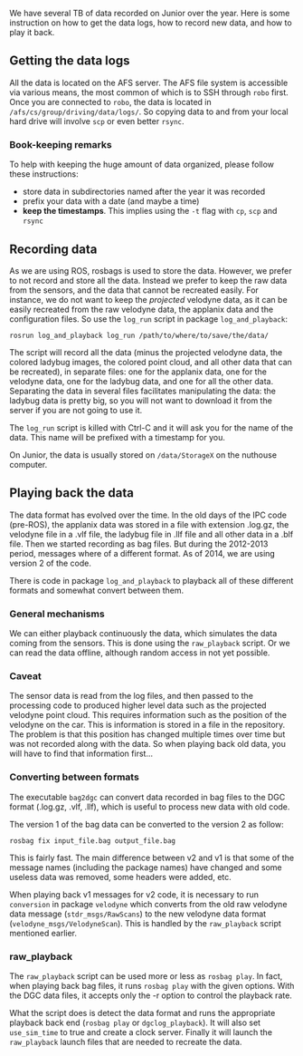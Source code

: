We have several TB of data recorded on Junior over the year. Here is some instruction on how to get the data logs, how to record new data, and how to play it back.

## Getting the data logs

All the data is located on the AFS server. The AFS file system is accessible via various means, the most common of which is to SSH through `robo` first. Once you are connected to `robo`, the data is located in `/afs/cs/group/driving/data/logs/`. So copying data to and from your local hard drive will involve `scp` or even better `rsync`.

### Book-keeping remarks

To help with keeping the huge amount of data organized, please follow these instructions:

 * store data in subdirectories named after the year it was recorded
 * prefix your data with a date (and maybe a time)
 * **keep the timestamps**. This implies using the `-t` flag with `cp`, `scp` and `rsync`

## Recording data

As we are using ROS, rosbags is used to store the data. However, we prefer to not record and store all the data. Instead we prefer to keep the raw data from the sensors, and the data that cannot be recreated easily. For instance, we do not want to keep the _projected_ velodyne data, as it can be easily recreated from the raw velodyne data, the applanix data and the configuration files. So use the `log_run` script in package `log_and_playback`:

`rosrun log_and_playback log_run /path/to/where/to/save/the/data/`

The script will record all the data (minus the projected velodyne data, the colored ladybug images, the colored point cloud, and all other data that can be recreated), in separate files: one for the applanix data, one for the velodyne data, one for the ladybug data, and one for all the other data. Separating the data in several files facilitates manipulating the data: the ladybug data is pretty big, so you will not want to download it from the server if you are not going to use it.

The `log_run` script is killed with Ctrl-C and it will ask you for the name of the data. This name will be prefixed with a timestamp for you.

On Junior, the data is usually stored on `/data/StorageX` on the nuthouse computer.

## Playing back the data

The data format has evolved over the time. In the old days of the IPC code (pre-ROS), the applanix data was stored in a file with extension .log.gz, the velodyne file in a .vlf file, the ladybug file in .llf file and all other data in a .blf file. Then we started recording as bag files. But during the 2012-2013 period, messages where of a different format. As of 2014, we are using version 2 of the code.

There is code in package `log_and_playback` to playback all of these different formats and somewhat convert between them.

### General mechanisms

We can either playback continuously the data, which simulates the data coming from the sensors. This is done using the `raw_playback` script. Or we can read the data offline, although random access in not yet possible.

### Caveat

The sensor data is read from the log files, and then passed to the processing code to produced higher level data such as the projected velodyne point cloud. This requires information such as the position of the velodyne on the car. This is information is stored in a file in the repository. The problem is that this position has changed multiple times over time but was not recorded along with the data. So when playing back old data, you will have to find that information first...

### Converting between formats

The executable `bag2dgc` can convert data recorded in bag files to the DGC format (.log.gz, .vlf, .llf), which is useful to process new data with old code.

The version 1 of the bag data can be converted to the version 2 as follow:

`rosbag fix input_file.bag output_file.bag`

This is fairly fast. The main difference between v2 and v1 is that some of the message names (including the package names) have changed and some useless data was removed, some headers were added, etc.

When playing back v1 messages for v2 code, it is necessary to run `conversion` in package `velodyne` which converts from the old raw velodyne data message (`stdr_msgs/RawScans`) to the new velodyne data format (`velodyne_msgs/VelodyneScan`). This is handled by the `raw_playback` script mentioned earlier.

### raw_playback

The `raw_playback` script can be used more or less as `rosbag play`. In fact, when playing back bag files, it runs `rosbag play` with the given options. With the DGC data files, it accepts only the -r option to control the playback rate.

What the script does is detect the data format and runs the appropriate playback back end (`rosbag play` or `dgclog_playback`). It will also set `use_sim_time` to true and create a clock server. Finally it will launch the `raw_playback` launch files that are needed to recreate the data.